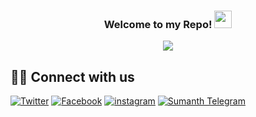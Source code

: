 <h3 align="center">
  Welcome to my Repo!
  <img src="https://media.giphy.com/media/hvRJCLFzcasrR4ia7z/giphy.gif" width="28">
</h3>

<!-- Typing SVG (WIP by DenverCoder1) - repo coming soon! -->
<p align="center">
  <img src="https://readme-typing-svg.herokuapp.com/?lines=Hiii%20I'm%20Sumanth+;Pentester+and+Ethical-Hacker+;&center=true&width=400&height=50">
</p>



## 🙋‍♂️ Connect with us

<!-- Badges template - https://github.com/badges/shields -->
<p align="center">
  
  <a href="https://twitter.com/Suman_s_a_m"><img alt="Twitter" title="Twitter" src="https://img.shields.io/badge/-Twitter-1DA1F2?style=for-the-badge&logo=twitter&logoColor=white"/></a>
  <a href="https://www.facebook.com/sumanth.sumu.3154"><img alt="Facebook" title="Skill Disk Facebook Page" src="https://img.shields.io/badge/-facebook-3835D3?style=for-the-badge&logo=facebook&logoColor=white"/></a>
  <a href="https://www.instagram.com/suman_s_a_m/"><img alt="instagram" title="Free gifts for you" src="https://img.shields.io/badge/-Instagram-dd2a7b?style=for-the-badge&logo=instagram&logoColor=white"/></a>
  <a href="https://t.me/Suman_s_a_m"><img alt="Sumanth Telegram" title="Telegram Channel" src="https://img.shields.io/badge/-Telegram-0000ff.svg?style=for-the-badge&logo=telegram&logoColor=white"/></a>
</p>
